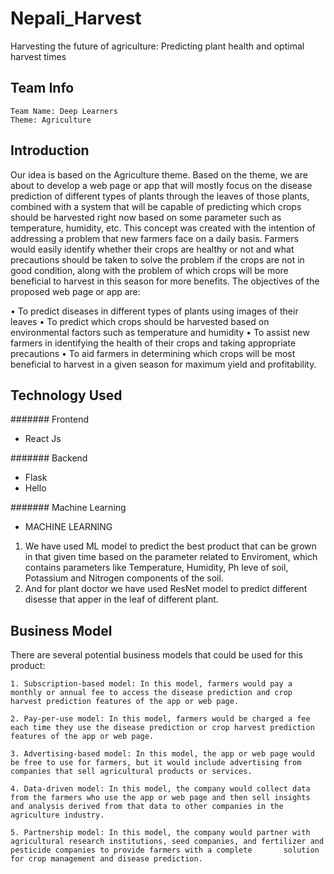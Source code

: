 # Nepali_Harvest
Harvesting the future of agriculture: Predicting plant health and optimal harvest times


## Team Info
```
Team Name: Deep Learners
Theme: Agriculture
```

## Introduction

Our idea is based on the Agriculture theme. Based on the theme, we are about to develop a web page or app that will mostly focus on the disease prediction of different types of plants through the leaves of those plants, combined with a system that will be capable of predicting which crops should be harvested right now based on some parameter such as temperature, humidity, etc. This concept was created with the intention of addressing a problem that new farmers face on a daily basis. Farmers would easily identify whether their crops are healthy or not and what precautions should be taken to solve the problem if the crops are not in good condition, along with the problem of which crops will be more beneficial to harvest in this season for more benefits.
The objectives of the proposed web page or app are:

•    To predict diseases in different types of plants using images of their leaves
•    To predict which crops should be harvested based on environmental factors such as temperature and humidity
•    To assist new farmers in identifying the health of their crops and taking appropriate precautions
•    To aid farmers in determining which crops will be most beneficial to harvest in a given season for maximum yield and profitability.


## Technology Used

####### Frontend

* React Js

####### Backend

* Flask
* Hello

####### Machine Learning

* MACHINE LEARNING

1. We have used ML model to predict the best product that can be grown in that given time based on the parameter related to Enviroment, which contains parameters like Temperature, Humidity, Ph leve of soil, Potassium and Nitrogen components of the soil.
2. And for plant doctor we have used ResNet model to predict different disesse that apper in the leaf of different plant.


## Business Model

There are several potential business models that could be used for this product:

    1. Subscription-based model: In this model, farmers would pay a monthly or annual fee to access the disease prediction and crop harvest prediction features of the app or web page.

    2. Pay-per-use model: In this model, farmers would be charged a fee each time they use the disease prediction or crop harvest prediction features of the app or web page.

    3. Advertising-based model: In this model, the app or web page would be free to use for farmers, but it would include advertising from companies that sell agricultural products or services.

    4. Data-driven model: In this model, the company would collect data from the farmers who use the app or web page and then sell insights and analysis derived from that data to other companies in the agriculture industry.

    5. Partnership model: In this model, the company would partner with agricultural research institutions, seed companies, and fertilizer and pesticide companies to provide farmers with a complete       solution for crop management and disease prediction.